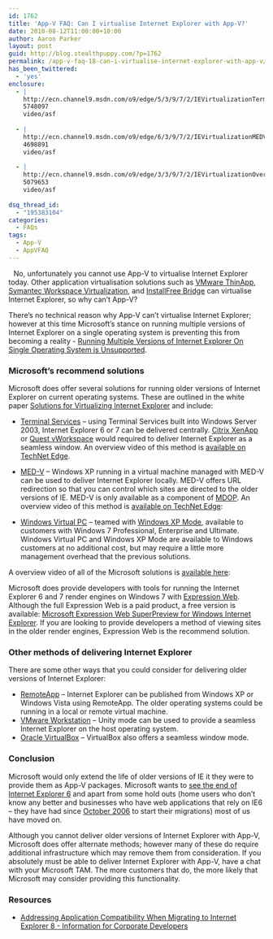 ```yaml
---
id: 1762
title: 'App-V FAQ: Can I virtualise Internet Explorer with App-V?'
date: 2010-08-12T11:00:00+10:00
author: Aaron Parker
layout: post
guid: http://blog.stealthpuppy.com/?p=1762
permalink: /app-v-faq-18-can-i-virtualise-internet-explorer-with-app-v/
has_been_twittered:
  - 'yes'
enclosure:
  - |
    http://ecn.channel9.msdn.com/o9/edge/5/3/9/7/2/IEVirtualizationTerminalServices_2MB_edge.wmv
    5748097
    video/asf
    
  - |
    http://ecn.channel9.msdn.com/o9/edge/6/3/9/7/2/IEVirtualizationMEDV_2MB_edge.wmv
    4698891
    video/asf
    
  - |
    http://ecn.channel9.msdn.com/o9/edge/3/3/9/7/2/IEVirtualizationOverview_2MB_edge.wmv
    5079653
    video/asf
    
dsq_thread_id:
  - "195383104"
categories:
  - FAQs
tags:
  - App-V
  - AppVFAQ
---
```

<img style="margin: 0px 10px 5px 0px; display: inline;" src="{{site.baseurl}}.com/media/2010/06/AppVFAQLogo.png" alt="" align="left" />

No, unfortunately you cannot use App-V to virtualise Internet Explorer today. Other application virtualisation solutions such as [VMware ThinApp](http://blogs.vmware.com/thinapp/2010/06/internet-explorer-6on-windows-7.html), [Symantec Workspace Virtualization](http://www.symantec.com/connect/articles/running-ie6-ie7-and-ie8-side-side-using-symantec-workspace-virtualization), and [InstallFree Bridge](http://www.installfree.com/solutions/virtual-internet-explorer/) can virtualise Internet Explorer, so why can’t App-V?

There’s no technical reason why App-V can’t virtualise Internet Explorer; however at this time Microsoft’s stance on running multiple versions of Internet Explorer on a single operating system is preventing this from becoming a reality - [Running Multiple Versions of Internet Explorer On Single Operating System is Unsupported](http://support.microsoft.com/kb/2020599).

### Microsoft’s recommend solutions

Microsoft does offer several solutions for running older versions of Internet Explorer on current operating systems. These are outlined in the white paper [Solutions for Virtualizing Internet Explorer](http://www.microsoft.com/downloads/details.aspx?displaylang=en&FamilyID=495934c8-5684-451c-a16e-5ceb50706a42) and include:

  * [Terminal Services](http://www.microsoft.com/windowsserver2003/technologies/terminalservices/default.mspx) – using Terminal Services built into Windows Server 2003, Internet Explorer 6 or 7 can be delivered centrally. [Citrix XenApp](http://www.citrix.com/xenapp) or [Quest vWorkspace](http://www.vworkspace.com/solutions/vas/vas.aspx) would required to deliver Internet Explorer as a seamless window. An overview video of this method is [available on TechNet Edge](http://edge.technet.com/Media/Internet-Explorer-Virtualization-Terminal-Services/).



  * [MED-V](http://www.microsoft.com/windows/enterprise/products/mdop/med-v.aspx) – Windows XP running in a virtual machine managed with MED-V can be used to deliver Internet Explorer locally. MED-V offers URL redirection so that you can control which sites are directed to the older versions of IE. MED-V is only available as a component of [MDOP](http://www.microsoft.com/windows/enterprise/products/mdop/). An overview video of this method is [available on TechNet Edge](http://edge.technet.com/Media/Internet-Explorer-Virtualization-with-MED-V/):



  * [Windows Virtual PC](http://www.microsoft.com/windows/virtual-pc/) – teamed with [Windows XP Mode](http://www.microsoft.com/windows/virtual-pc/download.aspx), available to customers with Windows 7 Professional, Enterprise and Ultimate. Windows Virtual PC and Windows XP Mode are available to Windows customers at no additional cost, but may require a little more management overhead that the previous solutions.

A overview video of all of the Microsoft solutions is [available here](http://edge.technet.com/Media/Internet-Explorer-Virtualization-Overview/):



Microsoft does provide developers with tools for running the Internet Explorer 6 and 7 render engines on Windows 7 with [Expression Web](http://www.microsoft.com/expression/products/Web_Overview.aspx).  Although the full Expression Web is a paid product, a free version is available: [Microsoft Expression Web SuperPreview for Windows Internet Explorer](http://www.microsoft.com/downloads/details.aspx?displaylang=en&FamilyID=8e6ac106-525d-45d0-84db-dccff3fae677). If you are looking to provide developers a method of viewing sites in the older render engines, Expression Web is the recommend solution.

### Other methods of delivering Internet Explorer

There are some other ways that you could consider for delivering older versions of Internet Explorer:

  * [RemoteApp]({{site.baseurl}}/virtualisation/remoteapp-for-windows-xp-and-windows-vista-the-missing-pieces) – Internet Explorer can be published from Windows XP or Windows Vista using RemoteApp. The older operating systems could be running in a local or remote virtual machine.
  * [VMware Workstation](http://www.vmware.com/products/workstation/) – Unity mode can be used to provide a seamless Internet Explorer on the host operating system.
  * [Oracle VirtualBox](http://www.virtualbox.org) – VirtualBox also offers a seamless window mode.

### Conclusion

Microsoft would only extend the life of older versions of IE it they were to provide them as App-V packages. Microsoft wants to [see the end of Internet Explorer 6](http://edge.technet.com/Media/Thrive-Live-Migrating-from-IE6-to-IE8-Part-1-of-2/) and apart from some hold outs (home users who don’t know any better and businesses who have web applications that rely on IE6 – they have had since [October 2006](http://en.wikipedia.org/wiki/History_of_Internet_Explorer) to start their migrations) most of us have moved on.

Although you cannot deliver older versions of Internet Explorer with App-V, Microsoft does offer alternate methods; however many of these do require additional infrastructure which may remove them from consideration. If you absolutely must be able to deliver Internet Explorer with App-V, have a chat with your Microsoft TAM. The more customers that do, the more likely that Microsoft may consider providing this functionality.

### Resources

  * [Addressing Application Compatibility When Migrating to Internet Explorer 8 - Information for Corporate Developers](http://www.microsoft.com/downloads/details.aspx?displaylang=en&FamilyID=60017d66-4da9-4455-a092-7c7253559a8e&utm_source=feedburner&utm_medium=feed&utm_campaign=Feed:+MicrosoftDownloadCenter+(Microsoft+Download+Center)#tm)